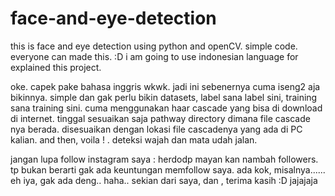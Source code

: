# face-and-eye-detection
this is face and eye detection using python and openCV. simple code. everyone can made this. :D
i am going to use indonesian language for explained this project.

oke. capek pake bahasa inggris wkwk.
jadi ini sebenernya cuma iseng2 aja bikinnya. simple dan gak perlu bikin datasets, label sana label sini, training sana training sini. cuma menggunakan
haar cascade yang bisa di download di internet. tinggal sesuaikan saja pathway directory dimana file cascade nya berada. disesuaikan dengan lokasi file cascadenya
yang ada di PC kalian. and then, voila ! . deteksi wajah dan mata udah jalan. 

jangan lupa follow instagram saya : herdodp 
mayan kan nambah followers. tp bukan berarti gak ada keuntungan memfollow saya. ada kok, misalnya......
eh iya, gak ada deng.. haha..
sekian dari saya, dan , terima kasih :D
jajajaja
